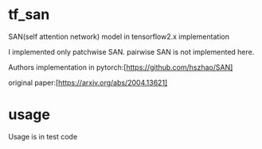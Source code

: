 # tf_san
SAN(self attention network) model in tensorflow2.x implementation

I implemented only patchwise SAN. pairwise SAN is not implemented here.

Authors implementation in pytorch:[https://github.com/hszhao/SAN]


original paper:[https://arxiv.org/abs/2004.13621]

# usage
Usage is in test code
